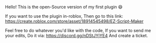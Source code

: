Hello! This is the open-Source version of my first plugin 😄

If you want to use the plugin in-roblox, Then go to this link:
https://create.roblox.com/store/asset/18914545498/EZ-Script-Maker

Feel free to do whatever you'd like with the code, If you want to send me your edits, Do it via: https://discord.gg/nDStJYjYE4 And create a ticket.
